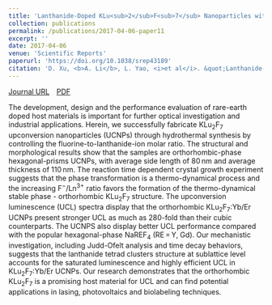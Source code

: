 ```yaml
---
title: 'Lanthanide-Doped KLu<sub>2</sub>F<sub>7</sub> Nanoparticles with High Upconversion Luminescence Performance: A Comparative Study by Judd-Ofelt Analysis and Energy Transfer Mechanistic Investigation'
collection: publications
permalink: /publications/2017-04-06-paper11
excerpt: ''
date: 2017-04-06
venue: 'Scientific Reports'
paperurl: 'https://doi.org/10.1038/srep43189'
citation: 'D. Xu, <b>A. Li</b>, L. Yao, <i>et al</i>. &quot;Lanthanide-Doped KLu<sub>2</sub>F<sub>7</sub> Nanoparticles with High Upconversion Luminescence Performance: A Comparative Study by Judd-Ofelt Analysis and Energy Transfer Mechanistic Investigation&quot;, <i>Scientific Reports</i>, 2017, 7: 43189.'
---
```

[Journal URL](https://www.nature.com/articles/srep43189)&emsp;[PDF](<./files/paper11.pdf>)

The development, design and the performance evaluation of rare-earth doped host materials is important for further optical investigation and industrial applications. Herein, we successfully fabricate KLu<sub>2</sub>F<sub>7</sub> upconversion nanoparticles (UCNPs) through hydrothermal synthesis by controlling the fluorine-to-lanthanide-ion molar ratio. The structural and morphological results show that the samples are orthorhombic-phase hexagonal-prisms UCNPs, with average side length of 80 nm and average thickness of 110 nm. The reaction time dependent crystal growth experiment suggests that the phase transformation is a thermo-dynamical process and the increasing F<sup>−</sup>/Ln<sup>3+</sup> ratio favors the formation of the thermo-dynamical stable phase - orthorhombic KLu<sub>2</sub>F<sub>7</sub> structure. The upconversion luminescence (UCL) spectra display that the orthorhombic KLu<sub>2</sub>F<sub>7</sub>:Yb/Er UCNPs present stronger UCL as much as 280-fold than their cubic counterparts. The UCNPS also display better UCL performance compared with the popular hexagonal-phase NaREF<sub>4</sub> (RE = Y, Gd). Our mechanistic investigation, including Judd-Ofelt analysis and time decay behaviors, suggests that the lanthanide tetrad clusters structure at sublattice level accounts for the saturated luminescence and highly efficient UCL in KLu<sub>2</sub>F<sub>7</sub>:Yb/Er UCNPs. Our research demonstrates that the orthorhombic KLu<sub>2</sub>F<sub>7</sub> is a promising host material for UCL and can find potential applications in lasing, photovoltaics and biolabeling techniques.
